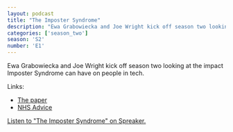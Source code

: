 ```yaml
---
layout: podcast
title: "The Imposter Syndrome"
description: "Ewa Grabowiecka and Joe Wright kick off season two looking at the impact Imposter Syndrome can have on people in tech."
categories: ['season_two']
season: 'S2'
number: 'E1'
---
```


Ewa Grabowiecka and Joe Wright kick off season two looking at the impact Imposter Syndrome can have on people in tech.

Links:

* [The paper](http://mpowir.org/wp-content/uploads/2010/02/Download-IP-in-High-Achieving-Women.pdf)
* [NHS Advice](https://www.nhs.uk/conditions/generalised-anxiety-disorder/)

<a class="spreaker-player" href="https://www.spreaker.com/episode/23111554" data-resource="episode_id=23111554" data-width="100%" data-height="200px" data-theme="light" data-playlist="false" data-playlist-continuous="false" data-autoplay="false" data-live-autoplay="false" data-chapters-image="true" data-episode-image-position="right" data-hide-logo="false" data-hide-likes="false" data-hide-comments="false" data-hide-sharing="false" data-hide-download="true">Listen to "The Imposter Syndrome" on Spreaker.</a>
